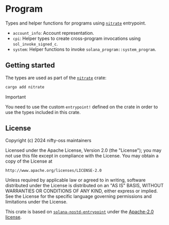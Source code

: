 # Program

Types and helper functions for programs using [`nitrate`](https://github.com/nifty-oss/nitrate) entrypoint.

* `account_info`: Account representation.
* `cpi`: Helper types to create cross-program invocations using `sol_invoke_signed_c`.
* `system`: Helper functions to invoke `solana_program::system_program`.

## Getting started

The types are used as part of the [`nitrate`](https://github.com/nifty-oss/nitrate) crate:

```bash
cargo add nitrate
```

> [!IMPORTANT]
> You need to use the custom `entrypoint!` defined on the crate in order to use the types included in this crate.

## License

Copyright (c) 2024 nifty-oss maintainers

Licensed under the Apache License, Version 2.0 (the "License");
you may not use this file except in compliance with the License.
You may obtain a copy of the License at

    http://www.apache.org/licenses/LICENSE-2.0

Unless required by applicable law or agreed to in writing, software
distributed under the License is distributed on an "AS IS" BASIS,
WITHOUT WARRANTIES OR CONDITIONS OF ANY KIND, either express or implied.
See the License for the specific language governing permissions and
limitations under the License.

This crate is based on [`solana-nostd-entrypoint`](https://github.com/cavemanloverboy/solana-nostd-entrypoint/tree/main) under the [Apache-2.0 license](./LICENSE.third-party).
